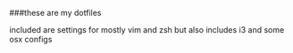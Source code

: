 ###these are my dotfiles

included are settings for mostly vim and zsh but also includes i3 and some osx configs
